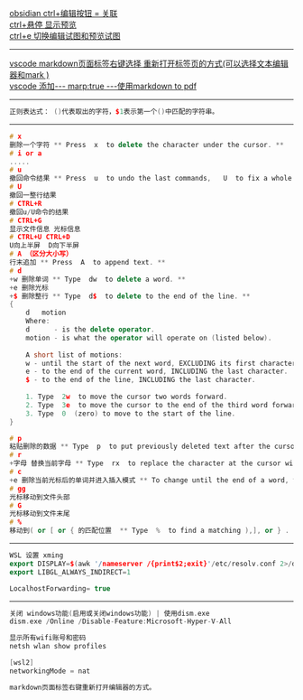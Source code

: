 [obsidian ctrl+编辑按钮 = 关联](photo/Pasted%20image%2020240730220503.png) <br>
[ctrl+悬停 显示预览](. "hover editor") <br>
[ctrl+e 切换编辑试图和预览试图](. ) <br>

---
[vscode markdown页面标签右键选择 重新打开标签页的方式(可以选择文本编辑器和mark )](photo/Pasted%20image%2020240908203751.png) <br>
[vscode 添加--- marp:true ---使用markdown to pdf](photo/Pasted%20image%2020240908204454.png)

---

```cpp
正则表达式： ()代表取出的字符，$1表示第一个()中匹配的字符串。

```

---

```cpp file:"vim"
# x
删除一个字符 ** Press  x  to delete the character under the cursor. **
# i or a
.....
# u 
撤回命令结果 ** Press  u  to undo the last commands,   U  to fix a whole line. **
# U 
撤回一整行结果 
# CTRL+R
撤回u/U命令的结果
# CTRL+G
显示文件信息 光标信息 
# CTRL+U CTRL+D
U向上半屏  D向下半屏
# A （区分大小写）
行末追加 ** Press  A  to append text. **
# d 
+w 删除单词 ** Type  dw  to delete a word. **
+e 删除光标 
+$ 删除整行 ** Type  d$  to delete to the end of the line. **
{
	d   motion
	Where:
	d      - is the delete operator.
	motion - is what the operator will operate on (listed below).
	
	A short list of motions:
	w - until the start of the next word, EXCLUDING its first character.
	e - to the end of the current word, INCLUDING the last character.
	$ - to the end of the line, INCLUDING the last character.
	
	1. Type  2w  to move the cursor two words forward.
	2. Type  3e  to move the cursor to the end of the third word forward.
	3. Type  0  (zero) to move to the start of the line.
}

# p
粘贴删除的数据 ** Type  p  to put previously deleted text after the cursor. **
# r
+字母 替换当前字母 ** Type  rx  to replace the character at the cursor with  x . **
# c
+e 删除当前光标后的单词并进入插入模式 ** To change until the end of a word, type  ce . **
# gg
光标移动到文件头部
# G 
光标移动到文件末尾
# %
移动到( or [ or { 的匹配位置  ** Type  %  to find a matching ),], or } . **

```

---
```cpp file:"ubuntu"
WSL 设置 xming
export DISPLAY=$(awk '/nameserver /{print$2;exit}'/etc/resolv.conf 2>/dev/null):0
export LIBGL_ALWAYS_INDIRECT=1

LocalhostForwarding= true
```

---

```cpp file:"windows"
关闭 windows功能(启用或关闭windows功能) | 使用dism.exe
dism.exe /Online /Disable-Feature:Microsoft-Hyper-V-All

显示所有wifi账号和密码
netsh wlan show profiles

[wsl2]
networkingMode = nat

```

```cpp file:"vscode"
markdown页面标签右键重新打开编辑器的方式。
```
